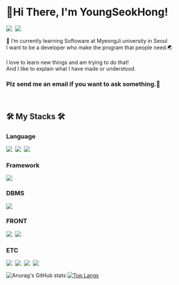 # 👋Hi There, I'm YoungSeokHong!

<a href="https://spiny-nurse-dec.notion.site/b5ff3cdb34c0466189daf5c59c4be35a" target="_blank"><img src="https://img.shields.io/badge/Profile(KOR)-333333?style=for-the-badge&logo=Notion&logoColor=white"/></a>&nbsp;&nbsp;<img src="https://img.shields.io/badge/cevinlion@gmail.com-EA4335?style=for-the-badge&logo=Gmail&logoColor=white"/>

 🌱 I’m currently learning Softoware at MyeongJi university in Seoul<br>
 I want to be a developer who make the program that people need.🌏
 <br><br>
 I love to learn new things and am trying to do that!<br>
 And I like to explain what I have made or understood.
 ### Plz send me an email if you want to ask something.📧
 <br>
 
## 🛠 My Stacks 🛠
### Language
<img src="https://img.shields.io/badge/Java-007396?style=for-the-badge&logo=Java&logoColor=white"/>&nbsp;
<img src="https://img.shields.io/badge/Python-3776AB?style=for-the-badge&logo=Python&logoColor=white"/>&nbsp;
<img src="https://img.shields.io/badge/cpp-00599C?style=for-the-badge&logo=C&logoColor=white"/>
### Framework
<img src="https://img.shields.io/badge/Spring-6DB33F?style=for-the-badge&logo=Spring&logoColor=white"/>

### DBMS
<img src="https://img.shields.io/badge/MySQL-4479A1?style=for-the-badge&logo=MySQL&logoColor=white"/>

### FRONT
<img src="https://img.shields.io/badge/HTML-E34F26?style=for-the-badge&logo=HTML5&logoColor=white"/>&nbsp;
<img src="https://img.shields.io/badge/JavaScript-F7DF1E?style=for-the-badge&logo=JavaScript&logoColor=black"/>

### ETC
<img src="https://img.shields.io/badge/Git-F05032?style=for-the-badge&logo=Git&logoColor=white"/>&nbsp;
<img src="https://img.shields.io/badge/Linux-FCC624?style=for-the-badge&logo=Linux&logoColor=black"/>&nbsp;
<img src="https://img.shields.io/badge/Android-3DDC84?style=for-the-badge&logo=Android&logoColor=white"/>&nbsp;
<img src="https://img.shields.io/badge/Amazon AWS-232F3E?style=for-the-badge&logo=Amazon AWS&logoColor=white"/>&nbsp;


![Anurag's GitHub stats](https://github-readme-stats.vercel.app/api?username=YoungSeokHong&show_icons=true&theme=dark)
[![Top Langs](https://github-readme-stats.vercel.app/api/top-langs/?username=YoungSeokHong&layout=compact)](https://github.com/anuraghazra/github-readme-stats)
<!--
**YoungSeokHong/YoungSeokHong** is a ✨ _special_ ✨ repository because its `README.md` (this file) appears on your GitHub profile.

Here are some ideas to get you started:

- 🔭 I’m currently working on ...
- 
- 👯 I’m looking to collaborate on ...
- 🤔 I’m looking for help with ...
- 💬 Ask me about ...
- 📫 How to reach me: ...
- 😄 Pronouns: ...
- ⚡ Fun fact: ...
-->
